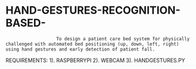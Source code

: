 # HAND-GESTURES-RECOGNITION-BASED-
                       To design a patient care bed system for physically challenged with automated bed positioning (up, down, left, right) using hand gestures and early detection of patient fall.
                     
REQUIREMENTS:
 1). RASPBERRYPI
 2). WEBCAM
 3). HANDGESTURES.PY
 
                       
